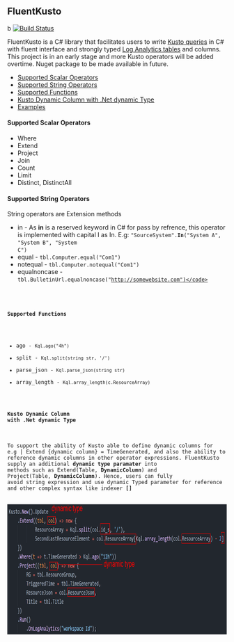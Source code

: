 ## FluentKusto
b
[![Build Status](https://dev.azure.com/weixzha/FluentKusto/_apis/build/status/FluentKusto%20-%20GitHub?branchName=main)](https://dev.azure.com/weixzha/FluentKusto/_build/latest?definitionId=2&branchName=main)

FluentKusto is a C# library that facilitates users to write [Kusto queries](https://docs.microsoft.com/en-us/azure/data-explorer/kusto/query/) in C# with fluent interface and strongly typed [Log Analytics tables](https://docs.microsoft.com/en-us/azure/azure-monitor/reference/tables/tables-category) and columns.
<br />
This project is in an early stage and more Kusto operators will be added overtime.
Nuget package to be made available in future.


* [Supported Scalar Operators](#supported-scalar-operators)
* [Supported String Operators](#supported-string-operators)
* [Supported Functions](#supported-functions)
* [Kusto Dynamic Column with .Net dynamic Type](#kusto-dynamic-column-with-net-dynamic-type)
* [Examples](https://github.com/weixian-zhang/FluentKusto/blob/main/Samples/Console/FluentInterface.Samples.Console/Program.cs)

#### Supported Scalar Operators
* Where
* Extend
* Project
* Join
* Count
* Limit
* Distinct, DistinctAll

#### Supported String Operators
String operators are Extension methods
* in - As **in** is a reserved keyword in C# for pass by refrence, this operator is implemented with capital I as In.
  E.g: <code>"SourceSystem".**In**("System A", "System B", "System C")</code>
* equal - <code>tbl.Computer.equal("Com1")</code>
* notequal - <code>tbl.Computer.notequal("Com1")</code>
* equalnoncase - <code>tbl.BulletinUrl.equalnoncase("http://somewebsite.com")</code>

#### Supported Functions
* ago - <code>Kql.ago("4h")</code>
* split - <code>Kql.split(string str, '/')</code>
* parse_json -<code> Kql.parse_json(string str)</code>
* array_length - <code>Kql.array_length(c.ResourceArray)</code>

#### Kusto Dynamic Column with .Net dynamic Type

To support the ability of Kusto able to define dynamic columns for e.g | Extend {dynamic column} = TimeGenerated,
and also the ability to reference dynamic columns in other operator expressions.
FluentKusto supply an additional **dynamic type paramater** into methods such as Extend(Table, **DynamicColumn**) and Project(Table, **DynamicColumn**).
Hence, users can fully avoid string expression and use dynamic Typed parameter for reference and other complex syntax like indexer **[]**

<img src="./docs/c%23-dynamic-type-for-kusto-dynamic-column.png" width="6500" height="300" />
